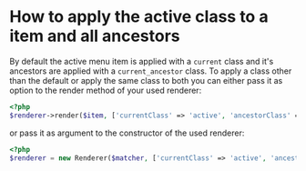 How to apply the active class to a item and all ancestors
=========================================================

By default the active menu item is applied with a `current` class and it's ancestors are applied with a `current_ancestor` 
class. To apply a class other than the default or apply the same class to both you can either pass it as option to the 
render method of your used renderer:

```php
<?php
$renderer->render($item, ['currentClass' => 'active', 'ancestorClass' => 'active']);
```

or pass it as argument to the constructor of the used renderer:

```php
<?php
$renderer = new Renderer($matcher, ['currentClass' => 'active', 'ancestorClass' => 'active']);
```
